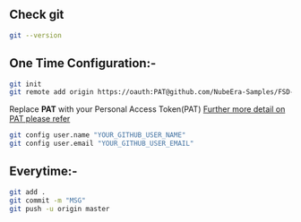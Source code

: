 ## Check git
```bash
git --version
```

## One Time Configuration:-
```bash
git init
git remote add origin https://oauth:PAT@github.com/NubeEra-Samples/FSD-Practicals.git
```
Replace **PAT** with your Personal Access Token(PAT) 
[Further more detail on PAT please refer](https://docs.github.com/en/authentication/keeping-your-account-and-data-secure/managing-your-personal-access-tokens)


```bash
git config user.name "YOUR_GITHUB_USER_NAME"
git config user.email "YOUR_GITHUB_USER_EMAIL"
```


## Everytime:-
```bash
git add .
git commit -m "MSG"
git push -u origin master
```
